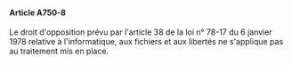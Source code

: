 #### Article A750-8

Le droit d'opposition prévu par l'article 38 de la loi n° 78-17 du 6 janvier 1978 relative à l'informatique, aux fichiers et aux libertés ne s'applique pas au traitement mis en place.

